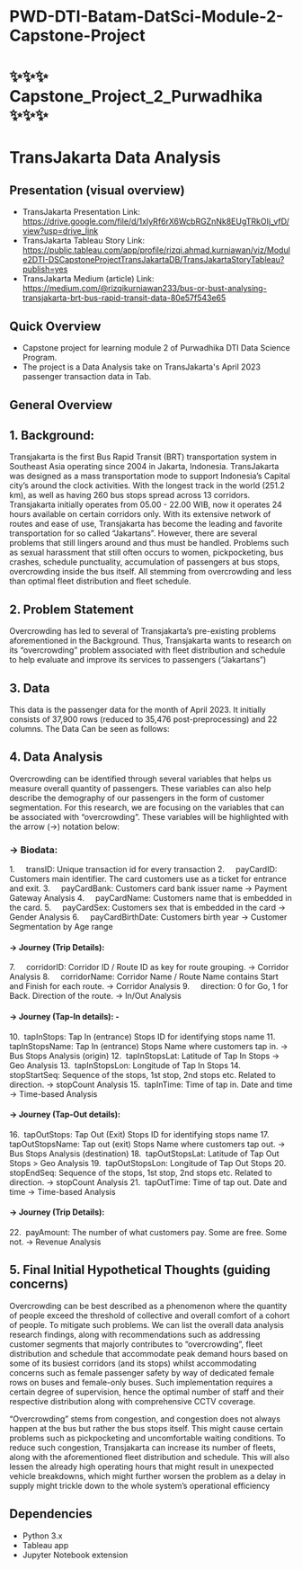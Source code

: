 # PWD-DTI-Batam-DatSci-Module-2-Capstone-Project

# ✨✨✨ Capstone_Project_2_Purwadhika ✨✨✨

# TransJakarta Data Analysis


## Presentation (visual overview)
- TransJakarta Presentation Link: https://drive.google.com/file/d/1xIyRf6rX6WcbRGZnNk8EUgTRkOIj_vfD/view?usp=drive_link  
- TransJakarta Tableau Story Link: https://public.tableau.com/app/profile/rizqi.ahmad.kurniawan/viz/Module2DTI-DSCapstoneProjectTransJakartaDB/TransJakartaStoryTableau?publish=yes
- TransJakarta Medium (article) Link: https://medium.com/@rizqikurniawan233/bus-or-bust-analysing-transjakarta-brt-bus-rapid-transit-data-80e57f543e65  

## Quick Overview
- Capstone project for learning module 2 of Purwadhika DTI Data Science Program. 
- The project is a Data Analysis take on TransJakarta's April 2023 passenger transaction data in Tab. 

## General Overview
## 1. Background:
Transjakarta is the first Bus Rapid Transit (BRT) transportation system in Southeast Asia operating since 2004 in Jakarta, Indonesia. TransJakarta was designed as a mass transportation mode to support Indonesia’s Capital city’s around the clock activities. 
With the longest track in the world (251.2 km), as well as having 260 bus stops spread across 13 corridors. Transjakarta initially operates from 05.00 - 22.00 WIB, now it operates 24 hours available on certain corridors only. With its extensive network of routes and ease of use, Transjakarta has become the leading and favorite transportation for so called “Jakartans”. 
However, there are several problems that still lingers around and thus must be handled. Problems such as sexual harassment that still often occurs to women, pickpocketing, bus crashes, schedule punctuality, accumulation of passengers at bus stops, overcrowding inside the bus itself. All stemming from overcrowding and less than optimal fleet distribution and fleet schedule.

## 2. Problem Statement
Overcrowding has led to several of Transjakarta’s pre-existing problems aforementioned in the Background. Thus, Transjakarta wants to research on its “overcrowding” problem associated with fleet distribution and schedule to help evaluate and improve its services to passengers (“Jakartans”) 

## 3. Data
This data is the passenger data for the month of April 2023. It initially consists of 37,900 rows (reduced to 35,476 post-preprocessing) and 22 columns. The Data Can be seen as follows:

## 4. Data Analysis
Overcrowding can be identified through several variables that helps us measure overall quantity of passengers. These variables can also help describe the demography of our passengers in the form of customer segmentation. For this research, we are focusing on the variables that can be associated with “overcrowding”. These variables will be highlighted with the arrow (->) notation below:

### -> Biodata:
1.     transID: Unique transaction id for every transaction
2.     payCardID: Customers main identifier. The card customers use as a ticket for entrance and exit.
3.     payCardBank: Customers card bank issuer name -> Payment Gateway Analysis
4.     payCardName: Customers name that is embedded in the card.
5.     payCardSex: Customers sex that is embedded in the card -> Gender Analysis
6.     payCardBirthDate: Customers birth year -> Customer Segmentation by Age range
#### -> Journey (Trip Details):
7.     corridorID: Corridor ID / Route ID as key for route grouping. -> Corridor Analysis
8.     corridorName: Corridor Name / Route Name contains Start and Finish for each route. -> Corridor Analysis
9.     direction: 0 for Go, 1 for Back. Direction of the route. -> In/Out Analysis
#### -> Journey (Tap-In details): -
10.  tapInStops: Tap In (entrance) Stops ID for identifying stops name
11.  tapInStopsName: Tap In (entrance) Stops Name where customers tap in. -> Bus Stops Analysis (origin)
12.  tapInStopsLat: Latitude of Tap In Stops -> Geo Analysis
13.  tapInStopsLon: Longitude of Tap In Stops
14.  stopStartSeq: Sequence of the stops, 1st stop, 2nd stops etc. Related to direction. -> stopCount Analysis
15.  tapInTime: Time of tap in. Date and time -> Time-based Analysis
#### -> Journey (Tap-Out details):
16.  tapOutStops: Tap Out (Exit) Stops ID for identifying stops name
17.  tapOutStopsName: Tap out (exit) Stops Name where customers tap out. -> Bus Stops Analysis (destination)
18.  tapOutStopsLat: Latitude of Tap Out Stops > Geo Analysis
19.  tapOutStopsLon: Longitude of Tap Out Stops
20.  stopEndSeq: Sequence of the stops, 1st stop, 2nd stops etc. Related to direction. -> stopCount Analysis
21.  tapOutTime: Time of tap out. Date and time -> Time-based Analysis
#### -> Journey (Trip Details):
22.  payAmount: The number of what customers pay. Some are free. Some not. -> Revenue Analysis


## 5. Final Initial Hypothetical Thoughts (guiding concerns)
Overcrowding can be best described as a phenomenon where the quantity of people exceed the threshold of collective and overall comfort of a cohort of people. To mitigate such problems. We can list the overall data analysis research findings, along with recommendations such as addressing customer segments that majorly contributes to “overcrowding”, fleet distribution and schedule that accommodate peak demand hours based on some of its busiest corridors (and its stops) whilst accommodating concerns such as female passenger safety by way of dedicated female rows on buses and female-only buses. Such implementation requires a certain degree of supervision, hence the optimal number of staff and their respective distribution along with comprehensive CCTV coverage. 

“Overcrowding” stems from congestion, and congestion does not always happen at the bus but rather the bus stops itself. This might cause certain problems such as pickpocketing and uncomfortable waiting conditions. To reduce such congestion, Transjakarta can increase its number of fleets, along with the aforementioned fleet distribution and schedule. This will also lessen the already high operating hours that might result in unexpected vehicle breakdowns, which might further worsen the problem as a delay in supply might trickle down to the whole system’s operational efficiency


## Dependencies
- Python 3.x
- Tableau app
- Jupyter Notebook extension

